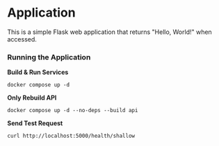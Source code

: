 # Application

This is a simple Flask web application that returns "Hello, World!" when accessed.

### Running the Application

**Build & Run Services**
```
docker compose up -d
```

**Only Rebuild API**
```
docker compose up -d --no-deps --build api
```

**Send Test Request**
```
curl http://localhost:5000/health/shallow
```
